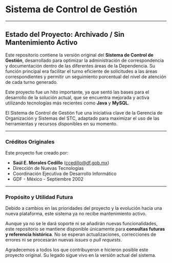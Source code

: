 # Sistema de Control de Gestión

---

## **Estado del Proyecto: Archivado / Sin Mantenimiento Activo**

Este repositorio contiene la versión original del **Sistema de Control de Gestión**, desarrollado para optimizar la administración de correspondencia y documentación dentro de las diferentes áreas de la Dependencia. Su función principal era facilitar el turno eficiente de solicitudes a las áreas correspondientes y permitir un seguimiento porcentual del nivel de atención de cada turno generado.

Este proyecto fue un hito importante, ya que sentó las bases para el desarrollo de la solución actual, que se encuentra mejorada y activa utilizando tecnologías más recientes como **Java** y **MySQL**.

El Sistema de Control de Gestión fue una iniciativa clave de la Gerencia de Organización y Sistemas del STC, adaptado para maximizar el uso de las herramientas y recursos disponibles en su momento.

---

### **Créditos Originales**

Este proyecto fue creado por:

* **Saúl E. Morales Cedillo** (ccedillo@df.gob.mx)
* Dirección de Nuevas Tecnologías
* Coordinación Ejecutiva de Desarrollo Informático
* GDF - México - Septiembre 2002

---

### **Propósito y Utilidad Futura**

Debido a cambios en las prioridades del proyecto y la evolución hacia una nueva plataforma, este sistema ya no recibe mantenimiento activo.

Aunque ya no se le dará soporte ni se añadirán nuevas funcionalidades, este repositorio se mantiene disponible únicamente para **consultas futuras y referencia histórica**. No se esperan actualizaciones, correcciones de errores ni se procesarán nuevas *issues* o *pull requests*.

Agradecemos a todos los que contribuyeron e hicieron posible este proyecto original. Su legado sigue vivo en la versión actual del sistema.
